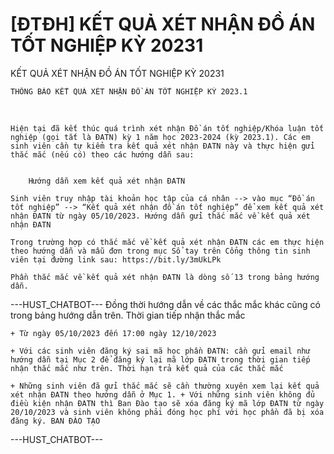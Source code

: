 # [ĐTĐH] KẾT QUẢ XÉT NHẬN ĐỒ ÁN TỐT NGHIỆP KỲ 20231

KẾT QUẢ XÉT NHẬN ĐỒ ÁN TỐT NGHIỆP KỲ 20231
        
	THÔNG BÁO KẾT QUẢ XÉT NHẬN ĐỒ ÁN TỐT NGHIỆP KỲ 2023.1
 

	Hiện tại đã kết thúc quá trình xét nhận Đồ án tốt nghiệp/Khóa luận tốt nghiệp (gọi tắt là ĐATN) kỳ 1 năm học 2023-2024 (kỳ 2023.1). Các em sinh viên cần tự kiểm tra kết quả xét nhận ĐATN này và thực hiện gửi thắc mắc (nếu có) theo các hướng dẫn sau:

	
		Hướng dẫn xem kết quả xét nhận ĐATN

	Sinh viên truy nhập tài khoản học tập của cá nhân --> vào mục “Đồ án tốt nghiệp” --> “Kết quả xét nhận đồ án tốt nghiệp” để xem kết quả xét nhận ĐATN từ ngày 05/10/2023. Hướng dẫn gửi thắc mắc về kết quả xét nhận ĐATN

	Trong trường hợp có thắc mắc về kết quả xét nhận ĐATN các em thực hiện theo hướng dẫn và mẫu đơn trong mục Sổ tay trên Cổng thông tin sinh viên tại đường link sau: https://bit.ly/3mUkLPk

	Phần thắc mắc về kết quả xét nhận ĐATN là dòng số 13 trong bảng hướng dẫn. 
 ---HUST_CHATBOT---
Đồng thời hướng dẫn về các thắc mắc khác cũng có trong bảng hướng dẫn trên. Thời gian tiếp nhận thắc mắc

	+ Từ ngày 05/10/2023 đến 17:00 ngày 12/10/2023

	+ Với các sinh viên đăng ký sai mã học phần ĐATN: cần gửi email như hướng dẫn tại Mục 2 để đăng ký lại mã lớp ĐATN trong thời gian tiếp nhận thắc mắc như trên. Thời hạn trả kết quả của các thắc mắc

	+ Những sinh viên đã gửi thắc mắc sẽ cần thường xuyên xem lại kết quả xét nhận ĐATN theo hướng dẫn ở Mục 1. + Với những sinh viên không đủ điều kiện nhận ĐATN thì Ban Đào tạo sẽ xóa đăng ký mã lớp ĐATN từ ngày 20/10/2023 và sinh viên không phải đóng học phí với học phần đã bị xóa đăng ký. BAN ĐÀO TẠO 
 ---HUST_CHATBOT---